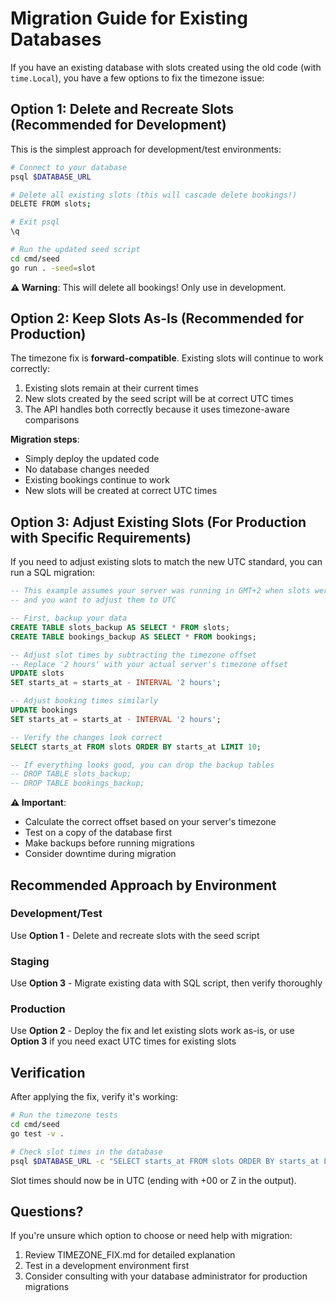 # Migration Guide for Existing Databases

If you have an existing database with slots created using the old code (with `time.Local`), you have a few options to fix the timezone issue:

## Option 1: Delete and Recreate Slots (Recommended for Development)

This is the simplest approach for development/test environments:

```bash
# Connect to your database
psql $DATABASE_URL

# Delete all existing slots (this will cascade delete bookings!)
DELETE FROM slots;

# Exit psql
\q

# Run the updated seed script
cd cmd/seed
go run . -seed=slot
```

**⚠️ Warning**: This will delete all bookings! Only use in development.

## Option 2: Keep Slots As-Is (Recommended for Production)

The timezone fix is **forward-compatible**. Existing slots will continue to work correctly:

1. Existing slots remain at their current times
2. New slots created by the seed script will be at correct UTC times
3. The API handles both correctly because it uses timezone-aware comparisons

**Migration steps**:
- Simply deploy the updated code
- No database changes needed
- Existing bookings continue to work
- New slots will be created at correct UTC times

## Option 3: Adjust Existing Slots (For Production with Specific Requirements)

If you need to adjust existing slots to match the new UTC standard, you can run a SQL migration:

```sql
-- This example assumes your server was running in GMT+2 when slots were created
-- and you want to adjust them to UTC

-- First, backup your data
CREATE TABLE slots_backup AS SELECT * FROM slots;
CREATE TABLE bookings_backup AS SELECT * FROM bookings;

-- Adjust slot times by subtracting the timezone offset
-- Replace '2 hours' with your actual server's timezone offset
UPDATE slots 
SET starts_at = starts_at - INTERVAL '2 hours';

-- Adjust booking times similarly
UPDATE bookings 
SET starts_at = starts_at - INTERVAL '2 hours';

-- Verify the changes look correct
SELECT starts_at FROM slots ORDER BY starts_at LIMIT 10;

-- If everything looks good, you can drop the backup tables
-- DROP TABLE slots_backup;
-- DROP TABLE bookings_backup;
```

**⚠️ Important**: 
- Calculate the correct offset based on your server's timezone
- Test on a copy of the database first
- Make backups before running migrations
- Consider downtime during migration

## Recommended Approach by Environment

### Development/Test
Use **Option 1** - Delete and recreate slots with the seed script

### Staging
Use **Option 3** - Migrate existing data with SQL script, then verify thoroughly

### Production
Use **Option 2** - Deploy the fix and let existing slots work as-is, or use **Option 3** if you need exact UTC times for existing slots

## Verification

After applying the fix, verify it's working:

```bash
# Run the timezone tests
cd cmd/seed
go test -v .

# Check slot times in the database
psql $DATABASE_URL -c "SELECT starts_at FROM slots ORDER BY starts_at LIMIT 5;"
```

Slot times should now be in UTC (ending with +00 or Z in the output).

## Questions?

If you're unsure which option to choose or need help with migration:
1. Review TIMEZONE_FIX.md for detailed explanation
2. Test in a development environment first
3. Consider consulting with your database administrator for production migrations
